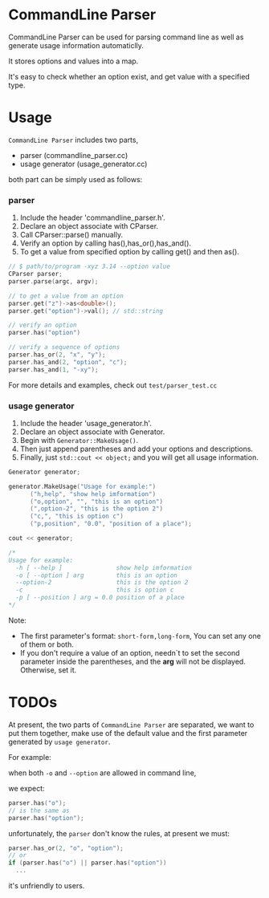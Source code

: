 # CommandLine Parser

CommandLine Parser can be used for parsing command line as well as generate usage information automaticlly.

It stores options and values into a map.

It's easy to check whether an option exist, and get value with a specified type.

# Usage

`CommandLine Parser` includes two parts,

* parser (commandline_parser.cc)
* usage generator (usage_generator.cc)

both part can be simply used as follows:

### parser

1. Include the header 'commandline_parser.h'.
2. Declare an object associate with CParser.
3. Call CParser::parse() manually.
4. Verify an option by calling has(),has_or(),has_and().
5. To get a value from specified option by calling get() and then as<T>().

```cpp
// $ path/to/program -xyz 3.14 --option value
CParser parser;
parser.parse(argc, argv);

// to get a value from an option
parser.get("z")->as<double>();
parser.get("option")->val(); // std::string

// verify an option
parser.has("option")

// verify a sequence of options
parser.has_or(2, "x", "y");
parser.has_and(2, "option", "c");
parser.has_and(1, "-xy");
```
For more details and examples, check out `test/parser_test.cc`

### usage generator

1. Include the header 'usage_generator.h'.
2. Declare an object associate with Generator.
3. Begin with `Generator::MakeUsage()`.
4. Then just append parentheses and add your options and descriptions.
5. Finally, just `std::cout << object;` and you will get all usage information.

```cpp
Generator generator;

generator.MakeUsage("Usage for example:")
      ("h,help", "show help imformation")
      ("o,option", "", "this is an option")
      (",option-2", "this is the option 2")
      ("c,", "this is option c")
      ("p,position", "0.0", "position of a place");

cout << generator;

/*
Usage for example:
  -h [ --help ]               show help imformation
  -o [ --option ] arg         this is an option
  --option-2                  this is the option 2
  -c                          this is option c
  -p [ --position ] arg = 0.0 position of a place
*/
```
Note: 

* The first parameter's format: `short-form,long-form`, You can set any one of them or both.
* If you don't require a value of an option, needn`t to set the second parameter inside the parentheses, and the **arg** will not be displayed. Otherwise, set it.

# TODOs

At present, the two parts of `CommandLine Parser` are separated, we want to put them together, make use of the default value and the first parameter generated by `usage generator`.

For example:

when both `-o` and `--option` are allowed in command line,

we expect:

```cpp
parser.has("o");
// is the same as
parser.has("option");
```

unfortunately, the `parser` don't know the rules, at present we must:

```cpp
parser.has_or(2, "o", "option");
// or
if (parser.has("o") || parser.has("option"))
  ...
```
 it's unfriendly to users.

